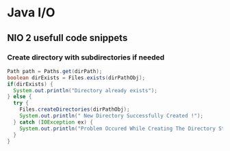# Java I/O

## NIO 2 usefull code snippets

### Create directory with subdirectories if needed

```java
Path path = Paths.get(dirPath);
boolean dirExists = Files.exists(dirPathObj);
if(dirExists) {
  System.out.println("Directory already exists");
} else {
  try {
    Files.createDirectories(dirPathObj);
    System.out.println(" New Directory Successfully Created !");
  } catch (IOException ex) {
    System.out.println("Problem Occured While Creating The Directory Structure= " + ex.getMessage());
  }
}
```
